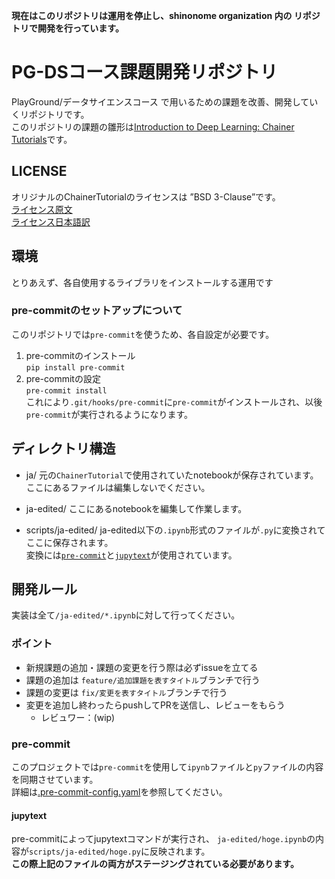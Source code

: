 **現在はこのリポジトリは運用を停止し、shinonome organization 内の リポジトリで開発を行っています。**

# PG-DSコース課題開発リポジトリ
PlayGround/データサイエンスコース で用いるための課題を改善、開発していくリポジトリです。  
このリポジトリの課題の雛形は[Introduction to Deep Learning: Chainer Tutorials](https://tutorials.chainer.org/)です。  

## LICENSE
オリジナルのChainerTutorialのライセンスは ”BSD 3-Clause”です。  
[ライセンス原文](LICENSE)  
[ライセンス日本語訳](LICENSE-ja)

## 環境
とりあえず、各自使用するライブラリをインストールする運用です  
### pre-commitのセットアップについて
このリポジトリでは`pre-commit`を使うため、各自設定が必要です。  
1. pre-commitのインストール   
    `pip install pre-commit`  
2. pre-commitの設定  
    `pre-commit install`  
これにより`.git/hooks/pre-commit`に`pre-commit`がインストールされ、以後`pre-commit`が実行されるようになります。  

## ディレクトリ構造
- ja/
    元の`ChainerTutorial`で使用されていたnotebookが保存されています。  
    ここにあるファイルは編集しないでください。

- ja-edited/
    ここにあるnotebookを編集して作業します。  
    
- scripts/ja-edited/
    ja-edited以下の`.ipynb`形式のファイルが`.py`に変換されてここに保存されます。  
    変換には[`pre-commit`](https://pre-commit.com/)と[`jupytext`](https://jupytext.readthedocs.io/en/latest/index.html)が使用されています。

## 開発ルール
実装は全て`/ja-edited/*.ipynb`に対して行ってください。
### ポイント
- 新規課題の追加・課題の変更を行う際は必ずissueを立てる
- 課題の追加は `feature/追加課題を表すタイトル`ブランチで行う
- 課題の変更は `fix/変更を表すタイトル`ブランチで行う
- 変更を追加し終わったらpushしてPRを送信し、レビューをもらう
    - レビュワー：(wip)

### pre-commit
このプロジェクトでは`pre-commit`を使用して`ipynb`ファイルと`py`ファイルの内容を同期させています。  
詳細は[.pre-commit-config.yaml]()を参照してください。
#### jupytext
pre-commitによってjupytextコマンドが実行され、
`ja-edited/hoge.ipynb`の内容が`scripts/ja-edited/hoge.py`に反映されます。  
**この際上記のファイルの両方がステージングされている必要があります。**
